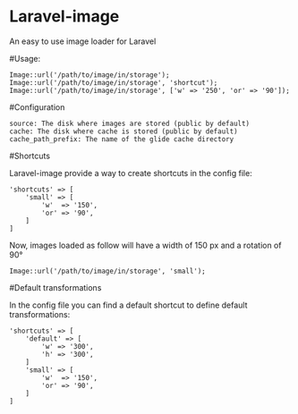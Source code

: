 # Laravel-image
An easy to use image loader for Laravel

#Usage:

    Image::url('/path/to/image/in/storage');
    Image::url('/path/to/image/in/storage', 'shortcut');
    Image::url('/path/to/image/in/storage', ['w' => '250', 'or' => '90']);

#Configuration

    source: The disk where images are stored (public by default)
    cache: The disk where cache is stored (public by default)
    cache_path_prefix: The name of the glide cache directory

#Shortcuts

Laravel-image provide a way to create shortcuts in the config file:

    'shortcuts' => [
        'small' => [
            'w'  => '150',
            'or' => '90',
        ]
    ]
    
Now, images loaded as follow will have a width of 150 px and a rotation of 90°

    Image::url('/path/to/image/in/storage', 'small');

#Default transformations

In the config file you can find a default shortcut to define default transformations:

    'shortcuts' => [
        'default' => [
            'w' => '300',
            'h' => '300',
        ]
        'small' => [
            'w'  => '150',
            'or' => '90',
        ]
    ]
